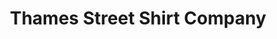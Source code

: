 ---
title: "Thames Street Shirt Company"
url: /newport/thames-street-shirt-company/
shop: clothes
---